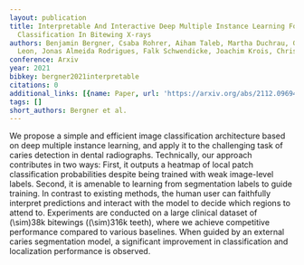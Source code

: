 ```yaml
---
layout: publication
title: Interpretable And Interactive Deep Multiple Instance Learning For Dental Caries
  Classification In Bitewing X-rays
authors: Benjamin Bergner, Csaba Rohrer, Aiham Taleb, Martha Duchrau, Guilherme de
  Leon, Jonas Almeida Rodrigues, Falk Schwendicke, Joachim Krois, Christoph Lippert
conference: Arxiv
year: 2021
bibkey: bergner2021interpretable
citations: 0
additional_links: [{name: Paper, url: 'https://arxiv.org/abs/2112.09694'}]
tags: []
short_authors: Bergner et al.
---
```

We propose a simple and efficient image classification architecture based on
deep multiple instance learning, and apply it to the challenging task of caries
detection in dental radiographs. Technically, our approach contributes in two
ways: First, it outputs a heatmap of local patch classification probabilities
despite being trained with weak image-level labels. Second, it is amenable to
learning from segmentation labels to guide training. In contrast to existing
methods, the human user can faithfully interpret predictions and interact with
the model to decide which regions to attend to. Experiments are conducted on a
large clinical dataset of \(\sim\)38k bitewings (\(\sim\)316k teeth), where we
achieve competitive performance compared to various baselines. When guided by
an external caries segmentation model, a significant improvement in
classification and localization performance is observed.